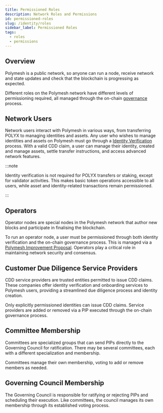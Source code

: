 ```yaml
---
title: Permissioned Roles
description: Network Roles and Permissions
id: permissioned-roles
slug: /identity/roles
sidebar_label: Permissioned Roles
tags:
  - roles
  - permissions
---
```


## Overview

Polymesh is a public network, so anyone can run a node, receive network and state updates and check that the blockchain is progressing as expected.

Different roles on the Polymesh network have different levels of permissioning required, all managed through the on-chain [governance](/governance/) process.

## Network Users

Network users interact with Polymesh in various ways, from transferring POLYX to managing identities and assets. Any user who wishes to manage identities and assets on Polymesh must go through a [Identity Verification](/identity/verification/) process. With a valid CDD claim, a user can manage their identity, created and manage assets, settle transfer instructions, and access advanced network features.

:::note

Identity verification is not required for POLYX transfers or staking, except for validator activities. This makes basic token operations accessible to all users, while asset and identity-related transactions remain permissioned.

:::

## Operators

Operator nodes are special nodes in the Polymesh network that author new blocks and participate in finalising the blockchain.

To run an operator node, a user must be permissioned through both identity verification and the on-chain governance process. This is managed via a [Polymesh Improvement Proposal](/governance#polymesh-improvement-proposals). Operators play a critical role in maintaining network security and consensus.

## Customer Due Diligence Service Providers

CDD service providers are trusted entities permitted to issue CDD claims. These companies offer identity verification and onboarding services to Polymesh users, providing a streamlined due diligence process and identity creation.

Only explicitly permissioned identities can issue CDD claims. Service providers are added or removed via a PIP executed through the on-chain governance process.

## Committee Membership

Committees are specialized groups that can send PIPs directly to the Governing Council for ratification. There may be several committees, each with a different specialization and membership.

Committees manage their own membership, voting to add or remove members as needed.

## Governing Council Membership

The Governing Council is responsible for ratifying or rejecting PIPs and scheduling their execution. Like committees, the council manages its own membership through its established voting process.
